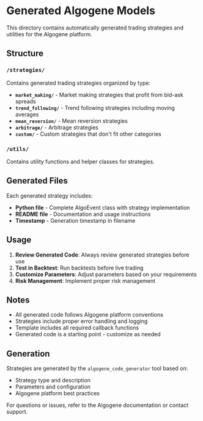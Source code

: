 # Generated Algogene Models

This directory contains automatically generated trading strategies and utilities for the Algogene platform.

## Structure

### `/strategies/`
Contains generated trading strategies organized by type:

- **`market_making/`** - Market making strategies that profit from bid-ask spreads
- **`trend_following/`** - Trend following strategies including moving averages
- **`mean_reversion/`** - Mean reversion strategies
- **`arbitrage/`** - Arbitrage strategies
- **`custom/`** - Custom strategies that don't fit other categories

### `/utils/`
Contains utility functions and helper classes for strategies.

## Generated Files

Each generated strategy includes:
- **Python file** - Complete AlgoEvent class with strategy implementation
- **README file** - Documentation and usage instructions
- **Timestamp** - Generation timestamp in filename

## Usage

1. **Review Generated Code**: Always review generated strategies before use
2. **Test in Backtest**: Run backtests before live trading
3. **Customize Parameters**: Adjust parameters based on your requirements
4. **Risk Management**: Implement proper risk management

## Notes

- All generated code follows Algogene platform conventions
- Strategies include proper error handling and logging
- Template includes all required callback functions
- Generated code is a starting point - customize as needed

## Generation

Strategies are generated by the `algogene_code_generator` tool based on:
- Strategy type and description
- Parameters and configuration
- Algogene platform best practices

For questions or issues, refer to the Algogene documentation or contact support.